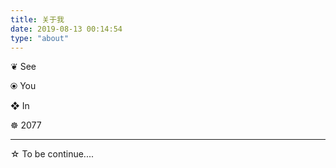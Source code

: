 ```yaml
---
title: 关于我
date: 2019-08-13 00:14:54
type: "about"
---
```



❦ See 

⦿ You

❖ In

☸︎  2077



----------



☆ To be continue....

